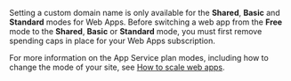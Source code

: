 Setting a custom domain name is only available for the **Shared**, **Basic** and **Standard** modes for Web Apps. Before switching a web app from the **Free** mode to the **Shared**, **Basic** or **Standard** mode, you must first remove spending caps in place for your Web Apps subscription. 

For more information on the App Service plan modes, including how to change the mode of your site, see [How to scale web apps](../articles/app-service-web/web-sites-scale.md).